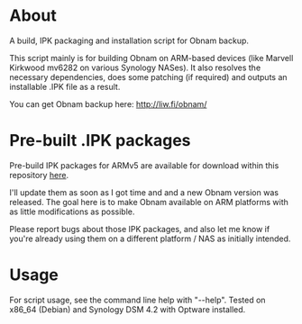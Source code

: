 About
=====

A build, IPK packaging and installation script for Obnam backup.

This script mainly is for building Obnam on ARM-based devices
(like Marvell Kirkwood mv6282 on various Synology NASes). It also
resolves the necessary dependencies, does some patching (if required)
and outputs an installable .IPK file as a result.

You can get Obnam backup here: http://liw.fi/obnam/

Pre-built .IPK packages
========================

Pre-build IPK packages for ARMv5 are available for download 
within this repository [here](ipk).

I'll update them as soon as I got time and and a new Obnam version was released. 
The goal here is to make Obnam available on ARM platforms with as little modifications
as possible.

Please report bugs about those IPK packages, and also let me know if you're already
using them on a different platform / NAS as initially intended.

Usage
=====

For script usage, see the command line help with "--help". Tested
on x86_64 (Debian) and Synology DSM 4.2 with Optware installed.
